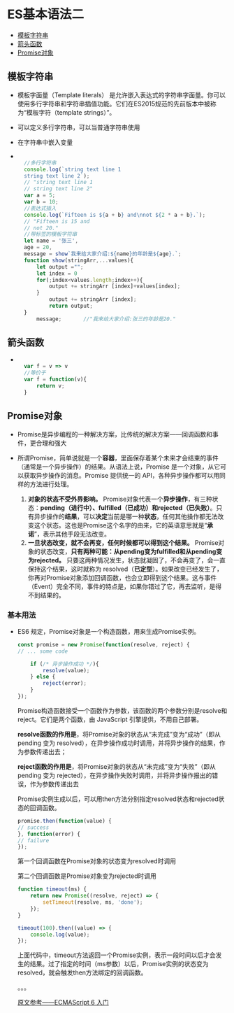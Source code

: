 # **ES基本语法二**

- [模板字符串](#模板字符串)
- [箭头函数](#箭头函数)
- [Promise对象](#箭头函数)

## 模板字符串

- 模板字面量（Template literals） 是允许嵌入表达式的字符串字面量。你可以使用多行字符串和字符串插值功能。它们在ES2015规范的先前版本中被称为“模板字符（template strings）”。
- 可以定义多行字符串，可以当普通字符串使用
- 在字符串中嵌入变量

- ```js

    //多行字符串
    console.log(`string text line 1
    string text line 2`);
    // "string text line 1
    // string text line 2"
    var a = 5;
    var b = 10;
    //表达式插入
    console.log(`Fifteen is ${a + b} and\nnot ${2 * a + b}.`);
    // "Fifteen is 15 and
    // not 20."
    //带标签的模板字符串
    let name = '张三',
    age = 20,
    message = show`我来给大家介绍:${name}的年龄是${age}.`;
    function show(stringArr,...values){
        let output ="";
        let index = 0
        for(;index<values.length;index++){
            output += stringArr [index]+values[index];
        }
            output += stringArr [index];
            return output;
    }
        message;       //"我来给大家介绍:张三的年龄是20."
    ```

## **箭头函数**

- ```js

    var f = v => v
    //等价于
    var f = function(v){
        return v;
    }
    ```

## **Promise对象**

- Promise是异步编程的一种解决方案，比传统的解决方案——回调函数和事件，更合理和强大

- 所谓Promise，简单说就是一个**容器**，里面保存着某个未来才会结束的事件（通常是一个异步操作）的结果。从语法上说，Promise 是一个对象，从它可以获取异步操作的消息。Promise 提供统一的 API，各种异步操作都可以用同样的方法进行处理。
    1. **对象的状态不受外界影响。** Promise对象代表一个**异步操作**，有三种状态：**pending（进行中）、fulfilled（已成功）和rejected（已失败）**。只有异步操作的**结果**，可以**决定**当前是哪一种**状态**，任何其他操作都无法改变这个状态。这也是Promise这个名字的由来，它的英语意思就是“**承诺**”，表示其他手段无法改变。
    2. **一旦状态改变，就不会再变，任何时候都可以得到这个结果。** Promise对象的状态改变，**只有两种可能：从pending变为fulfilled和从pending变为rejected。** 只要这两种情况发生，状态就凝固了，不会再变了，会一直保持这个结果，这时就称为 resolved（**已定型**）。如果改变已经发生了，你再对Promise对象添加回调函数，也会立即得到这个结果。这与事件（Event）完全不同，事件的特点是，如果你错过了它，再去监听，是得不到结果的。

### 基本用法

- ES6 规定，Promise对象是一个构造函数，用来生成Promise实例。
    ```js
    const promise = new Promise(function(resolve, reject) {
    // ... some code

        if (/* 异步操作成功 */){
            resolve(value);
        } else {
            reject(error);
        }
    });
    ```
    Promise构造函数接受一个函数作为参数，该函数的两个参数分别是resolve和reject。它们是两个函数，由 JavaScript 引擎提供，不用自己部署。

    **resolve函数的作用是**，将Promise对象的状态从“未完成”变为“成功”（即从 pending 变为 resolved），在异步操作成功时调用，并将异步操作的结果，作为参数传递出去；

    **reject函数的作用是**，将Promise对象的状态从“未完成”变为“失败”（即从 pending 变为 rejected），在异步操作失败时调用，并将异步操作报出的错误，作为参数传递出去

    Promise实例生成以后，可以用then方法分别指定resolved状态和rejected状态的回调函数。

    ```js
    promise.then(function(value) {
    // success
    }, function(error) {
    // failure
    });
    ```

    第一个回调函数在Promise对象的状态变为resolved时调用

    第二个回调函数是Promise对象变为rejected时调用

    ```js
    function timeout(ms) {
        return new Promise((resolve, reject) => {
            setTimeout(resolve, ms, 'done');
        });
    }

    timeout(100).then((value) => {
        console.log(value);
    });
    ```

    上面代码中，timeout方法返回一个Promise实例，表示一段时间以后才会发生的结果。过了指定的时间（ms参数）以后，Promise实例的状态变为resolved，就会触发then方法绑定的回调函数。

    。。。

    [原文参考——ECMAScript 6 入门](http://es6.ruanyifeng.com/#docs/promise)
